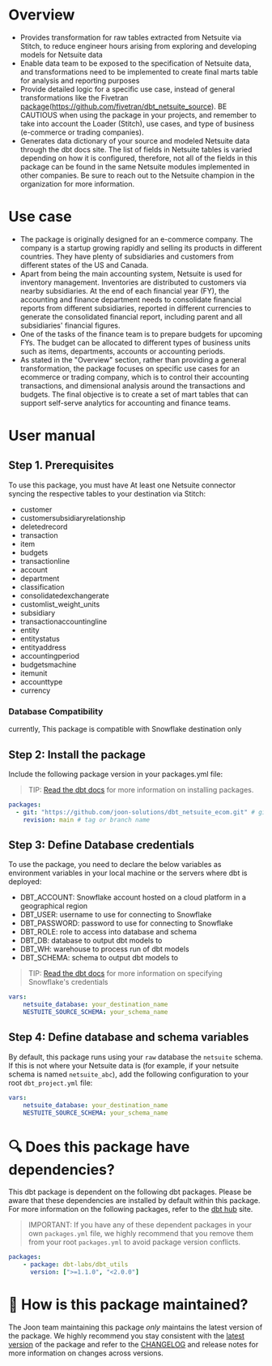 # Overview
- Provides transformation for raw tables extracted from Netsuite via Stitch, to reduce engineer hours arising from exploring and developing models for Netsuite data
- Enable data team to be exposed to the specification of Netsuite data, and transformations need to be implemented to create final marts table for analysis and reporting purposes
- Provide detailed logic for a specific use case, instead of general transformations like the Fivetran [package](https://github.com/fivetran/dbt_netsuite_source)(https://github.com/fivetran/dbt_netsuite_source). BE CAUTIOUS when using the package in your projects, and remember to take into account the Loader (Stitch), use cases, and type of business (e-commerce or trading companies).
- Generates data dictionary of your source and modeled Netsuite data through the dbt docs site. The list of fields in Netsuite tables is varied depending on how it is configured, therefore, not all of the fields in this package can be found in the same Netsuite modules implemented in other companies. Be sure to reach out to the Netsuite champion in the organization for more information.

# Use case
- The package is originally designed for an e-commerce company. The company is a startup growing rapidly and selling its products in different countries. They have plenty of subsidiaries and customers from different states of the US and Canada.
- Apart from being the main accounting system, Netsuite is used for inventory management. Inventories are distributed to customers via nearby subsidiaries. At the end of each financial year (FY), the accounting and finance department needs to consolidate financial reports from different subsidiaries, reported in different currencies to generate the consolidated financial report, including parent and all subsidiaries' financial figures.
- One of the tasks of the finance team is to prepare budgets for upcoming FYs. The budget can be allocated to different types of business units such as items, departments, accounts or accounting periods.
- As stated in the "Overview" section, rather than providing a general transformation, the package focuses on specific use cases for an ecommerce or trading company, which is to control their accounting transactions, and dimensional analysis around the transactions and budgets. The final objective is to create a set of mart tables that can support self-serve analytics for accounting and finance teams.

# User manual

## Step 1. Prerequisites
To use this package, you must have At least one Netsuite connector syncing the respective tables to your destination via Stitch:

- customer
- customersubsidiaryrelationship
- deletedrecord
- transaction
- item
- budgets
- transactionline
- account
- department
- classification
- consolidatedexchangerate
- customlist_weight_units
- subsidiary
- transactionaccountingline
- entity
- entitystatus
- entityaddress
- accountingperiod
- budgetsmachine
- itemunit
- accounttype
- currency


### Database Compatibility
currently, This package is compatible with Snowflake destination only


## Step 2: Install the package
Include the following package version in your packages.yml file:
> TIP: [Read the dbt docs](https://docs.getdbt.com/docs/build/packages) for more information on installing packages.

```yaml
packages:
  - git: "https://github.com/joon-solutions/dbt_netsuite_ecom.git" # git URL
    revision: main # tag or branch name
```

## Step 3: Define Database credentials
To use the package, you need to declare the below variables as environment variables in your local machine or the servers where dbt is deployed:
- DBT_ACCOUNT: Snowflake account hosted on a cloud platform in a geographical region
- DBT_USER: username to use for connecting to Snowflake
- DBT_PASSWORD: password to use for connecting to Snowflake
- DBT_ROLE: role to access into database and schema
- DBT_DB: database to output dbt models to
- DBT_WH: warehouse to process run of dbt models
- DBT_SCHEMA: schema to output dbt models to

> TIP: [Read the dbt docs](https://docs.getdbt.com/docs/core/connect-data-platform/snowflake-setup) for more information on specifying Snowflake's credentials

```yml
vars:
    netsuite_database: your_destination_name
    NESTUITE_SOURCE_SCHEMA: your_schema_name 
```

## Step 4: Define database and schema variables
By default, this package runs using your `raw` database the `netsuite` schema. If this is not where your Netsuite data is (for example, if your netsuite schema is named `netsuite_abc`), add the following configuration to your root `dbt_project.yml` file:

```yml
vars:
    netsuite_database: your_destination_name
    NESTUITE_SOURCE_SCHEMA: your_schema_name 
```

# 🔍 Does this package have dependencies?
This dbt package is dependent on the following dbt packages. Please be aware that these dependencies are installed by default within this package. For more information on the following packages, refer to the [dbt hub](https://hub.getdbt.com/) site.
> IMPORTANT: If you have any of these dependent packages in your own `packages.yml` file, we highly recommend that you remove them from your root `packages.yml` to avoid package version conflicts.
    
```yml
packages:
    - package: dbt-labs/dbt_utils
      version: [">=1.1.0", "<2.0.0"]

```
# 🙌 How is this package maintained?
The Joon team maintaining this package _only_ maintains the latest version of the package. We highly recommend you stay consistent with the [latest version](https://github.com/joon-solutions/dbt_netsuite_ecom) of the package and refer to the [CHANGELOG](https://github.com/joon-solutions/dbt_netsuite_ecom/CHANGELOG.md) and release notes for more information on changes across versions.
